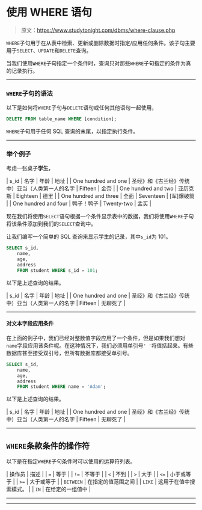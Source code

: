 # 使用 WHERE 语句

> 原文：<https://www.studytonight.com/dbms/where-clause.php>

`WHERE`子句用于在从表中检索、更新或删除数据时指定/应用任何条件。该子句主要用于`SELECT`、`UPDATE`和`DELETE`查询。

当我们使用`WHERE`子句指定一个条件时，查询只对那些`WHERE`子句指定的条件为真的记录执行。

* * *

### `WHERE`子句的语法

以下是如何将`WHERE`子句与`DELETE`语句或任何其他语句一起使用，

```sql
DELETE FROM table_name WHERE [condition];
```

`WHERE`子句用于任何 SQL 查询的末尾，以指定执行条件。

* * *

### 举个例子

考虑一张桌子**学生**，

| s_id | 名字 | 年龄 | 地址 |
| One hundred and one | 圣经》和《古兰经》传统中）亚当（人类第一人的名字 | Fifteen | 金奈 |
| One hundred and two | 亚历克斯 | Eighteen | 德里 |
| One hundred and three | 全面 | Seventeen | [军]爆破筒 |
| One hundred and four | 鸭子！鸭子 | Twenty-two | 孟买 |

现在我们将使用`SELECT`语句根据一个条件显示表中的数据，我们将使用`WHERE`子句将该条件添加到我们的`SELECT`查询中。

让我们编写一个简单的 SQL 查询来显示学生的记录，其中`s_id`为 101。

```sql
SELECT s_id, 
    name, 
    age, 
    address 
    FROM student WHERE s_id = 101;
```

以下是上述查询的结果。

| s_id | 名字 | 年龄 | 地址 |
| One hundred and one | 圣经》和《古兰经》传统中）亚当（人类第一人的名字 | Fifteen | 无聊死了 |

* * *

#### 对文本字段应用条件

在上面的例子中，我们已经对整数值字段应用了一个条件，但是如果我们想对`name`字段应用该条件呢。在这种情况下，我们必须用单引号`' '`将值括起来。有些数据库甚至接受双引号，但所有数据库都接受单引号。

```sql
SELECT s_id, 
    name, 
    age, 
    address 
    FROM student WHERE name = 'Adam';
```

以下是上述查询的结果。

| s_id | 名字 | 年龄 | 地址 |
| One hundred and one | 圣经》和《古兰经》传统中）亚当（人类第一人的名字 | Fifteen | 无聊死了 |

* * *

## `WHERE`条款条件的操作符

以下是在指定`WHERE`子句条件时可以使用的运算符列表。

| 操作员 | 描述 |
| `=` | 等于 |
| `!=` | 不等于 |
| `<` | 不到 |
| `>` | 大于 |
| `<=` | 小于或等于 |
| `>=` | 大于或等于 |
| `BETWEEN` | 在指定的值范围之间 |
| `LIKE` | 这用于在值中搜索模式。 |
| `IN` | 在给定的一组值中 |

* * *

* * *